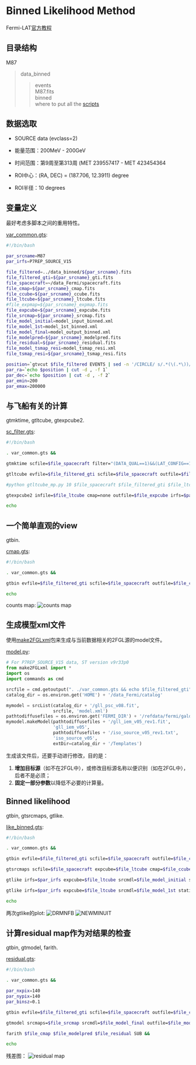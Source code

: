 # Binned Likelihood Method

Fermi-LAT[官方教程](http://fermi.gsfc.nasa.gov/ssc/data/analysis/scitools/binned_likelihood_tutorial.html)

## 目录结构

M87  
>data_binned  
>>events  
>>M87.fits  
>binned  
>>where to put all the [scripts](binned/)  


## 数据选取

* SOURCE data (evclass=2)

* 能量范围：200MeV - 200GeV

* 时间范围：第9周至第313周 (MET 239557417 - MET 423454364

* ROI中心：(RA, DEC) = (187.706, 12.3911) degree

* ROI半径：10 degrees


## 变量定义

最好考虑多脚本之间的重用特性。

[var_common.gts](binned/var_common.gts):
```bash
#!/bin/bash

par_srcname=M87
par_irfs=P7REP_SOURCE_V15

file_filtered=../data_binned/${par_srcname}.fits
file_filtered_gti=${par_srcname}_gti.fits
file_spacecraft=~/data_Fermi/spacecraft.fits
file_cmap=${par_srcname}_cmap.fits
file_ccube=${par_srcname}_ccube.fits
file_ltcube=${par_srcname}_ltcube.fits
#file_expmap=${par_srcname}_expmap.fits
file_expcube=${par_srcname}_expcube.fits
file_srcmap=${par_srcname}_srcmap.fits
file_model_initial=model_input_binned.xml
file_model_1st=model_1st_binned.xml
file_model_final=model_output_binned.xml
file_modelpred=${par_srcname}_modelpred.fits
file_residual=${par_srcname}_residual.fits
file_model_tsmap_resi=model_tsmap_resi.xml
file_tsmap_resi=${par_srcname}_tsmap_resi.fits

position=`gtvcut $file_filtered EVENTS | sed -n '/CIRCLE/ s/.*(\(.*\))/\1/p'`
par_ra=`echo $position | cut -d , -f 1` 
par_dec=`echo $position | cut -d , -f 2`
par_emin=200
par_emax=200000
```

## 与飞船有关的计算

gtmktime, gtltcube, gtexpcube2.

[sc_filter.gts](binned/sc_filter.gts):
```bash
#!/bin/bash

. var_common.gts &&

gtmktime scfile=$file_spacecraft filter="(DATA_QUAL==1)&&(LAT_CONFIG==1)&&ABS(ROCK_ANGLE)<52" roicut=yes evfile=$file_filtered outfile=$file_filtered_gti &&

gtltcube evfile=$file_filtered_gti scfile=$file_spacecraft outfile=$file_ltcube dcostheta=0.025 binsz=1 &&

#python gtltcube_mp.py 10 $file_spacecraft $file_filtered_gti $file_ltcube --zmax 100 &&

gtexpcube2 infile=$file_ltcube cmap=none outfile=$file_expcube irfs=$par_irfs nxpix=400 nypix=400 binsz=0.2 coordsys=CEL xref=$par_ra yref=$par_dec axisrot=0 proj=AIT ebinalg=LOG emin=$par_emin emax=$par_emax enumbins=30 ebinfile=none &&

echo
```

## 一个简单直观的view

gtbin.

[cmap.gts](binned/cmap.gts):
```bash
#!/bin/bash

. var_common.gts &&

gtbin evfile=$file_filtered_gti scfile=$file_spacecraft outfile=$file_cmap algorithm=CMAP nxpix=200 nypix=200 binsz=0.1 coordsys=CEL xref=$par_ra yref=$par_dec axisrot=0 proj=AIT &&

echo
```

counts map:
![counts map](binned/M87_cmap.png)


## 生成模型xml文件

使用[make2FGLxml](http://fermi.gsfc.nasa.gov/ssc/data/analysis/user/)包来生成与当前数据相关的2FGL源的model文件。

[model.py](binned/model.py):
```python
# For P7REP_SOURCE_V15 data, ST version v9r33p0
from make2FGLxml import *
import os
import commands as cmd

srcfile = cmd.getoutput(". ./var_common.gts && echo $file_filtered_gti")
catalog_dir = os.environ.get('HOME') + '/data_Fermi/catalog'

mymodel = srcList(catalog_dir + '/gll_psc_v08.fit',
                  srcfile, 'model.xml')
pathtodiffusefiles = os.environ.get('FERMI_DIR') + '/refdata/fermi/galdiffuse'
mymodel.makeModel(pathtodiffusefiles + '/gll_iem_v05_rev1.fit',
                  'gll_iem_v05',
                  pathtodiffusefiles + '/iso_source_v05_rev1.txt',
                  'iso_source_v05',
                  extDir=catalog_dir + '/Templates')
```

生成该文件后，还要手动进行修改，目的是：  
1. **增加目标源**（如不在2FGL中），或修改目标源名称以便识别（如在2FGL中），后者不是必须；  
2. **固定一部分参数**以降低不必要的计算量。

## Binned likelihood

gtbin, gtsrcmaps, gtlike.

[like_binned.gts](binned/like_binned.gts):
```bash
#!/bin/bash

. var_common.gts &&

gtbin evfile=$file_filtered_gti scfile=$file_spacecraft outfile=$file_ccube algorithm=CCUBE ebinalg=LOG emin=$par_emin emax=$par_emax enumbins=30 nxpix=140 nypix=140 binsz=0.1 coordsys=CEL xref=$par_ra yref=$par_dec axisrot=0 proj=AIT &&

gtsrcmaps scfile=$file_spacecraft expcube=$file_ltcube cmap=$file_ccube srcmdl=$file_model_initial bexpmap=$file_expcube outfile=$file_srcmap irfs=$par_irfs ptsrc=no &&

gtlike irfs=$par_irfs expcube=$file_ltcube srcmdl=$file_model_initial statistic=BINNED optimizer=DRMNFB evfile=$file_filtered_gti scfile=$file_spacecraft cmap=$file_srcmap bexpmap=$file_expcube sfile=$file_model_1st results=result_1st.dat specfile=counts_spectra_1st.fits plot=yes &&

gtlike irfs=$par_irfs expcube=$file_ltcube srcmdl=$file_model_1st statistic=BINNED optimizer=NEWMINUIT evfile=$file_filtered_gti scfile=$file_spacecraft cmap=$file_srcmap bexpmap=$file_expcube sfile=$file_model_final results=result_final.dat specfile=counts_spectra_final.fits plot=yes &&

echo
```

两次gtlike的plot:
![DRMNFB](binned/M87_binned_DRMNFB.png)
![NEWMINUIT](binned/M87_binned_NEWMINUIT.png)

## 计算residual map作为对结果的检查

gtbin, gtmodel, farith.

[residual.gts](binned/residual.gts):
```bash
#!/bin/bash

. var_common.gts &&

par_nxpix=140
par_nypix=140
par_binsz=0.1

gtbin evfile=$file_filtered_gti scfile=$file_spacecraft outfile=$file_cmap algorithm=CMAP nxpix=$par_nxpix nypix=$par_nypix binsz=$par_binsz coordsys=CEL xref=$par_ra yref=$par_dec axisrot=0 proj=AIT &&

gtmodel srcmaps=$file_srcmap srcmdl=$file_model_final outfile=$file_modelpred irfs=$par_irfs expcube=$file_ltcube bexpmap=$file_expcube &&

farith $file_cmap $file_modelpred $file_residual SUB &&

echo
```

残差图：
![residual map](binned/M87_residual.png)
